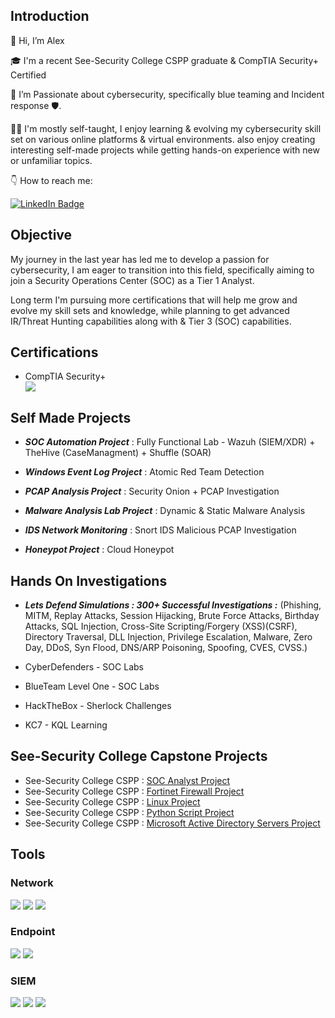 ## Introduction

👋 Hi, I’m Alex 

🎓 I'm a recent See-Security College CSPP graduate & CompTIA Security+ Certified 

🚀 I’m Passionate about cybersecurity, specifically blue teaming and Incident response 🛡️.

👨‍💻 I'm mostly self-taught, I enjoy learning & evolving my cybersecurity skill set on various online platforms & virtual environments. 
also enjoy creating interesting self-made projects while getting hands-on experience with new or unfamiliar topics.

👇 How to reach me: 

 <a href="https://www.linkedin.com/in/alexander-chait-21183027b/" target="_blank">
    <img src="https://img.shields.io/badge/-LinkedIn-0072b1?&style=for-the-badge&logo=linkedin&logoColor=white" alt="LinkedIn Badge" />
</a> 

## Objective

My journey in the last year has led me to develop a passion for cybersecurity, I am eager to transition into this field, specifically aiming to join a Security Operations Center (SOC) as a Tier 1 Analyst.

Long term I'm pursuing more certifications that will help me grow and evolve my skill sets and knowledge, while planning to get advanced IR/Threat Hunting capabilities along with & Tier 3 (SOC) capabilities. 

## Certifications

- CompTIA Security+ <div>
  <a href="https://www.credly.com/badges/1cb6498b-558c-4c24-b940-ed66a6ddce24/public_url" target="_blank">
    <img src="https://img.shields.io/badge/-Security%2B-FF0000?&style=for-the-badge&logo=CompTIA&logoColor=white" />
  </a>
</div>

## Self Made Projects

- **_SOC Automation Project_** : Fully Functional Lab - Wazuh (SIEM/XDR) + TheHive (CaseManagment) + Shuffle (SOAR) 
 
- **_Windows Event Log Project_** : Atomic Red Team Detection
  
- **_PCAP Analysis Project_** : Security Onion + PCAP Investigation
  
- **_Malware Analysis Lab Project_** : Dynamic & Static Malware Analysis
  
- **_IDS Network Monitoring_** : Snort IDS Malicious PCAP Investigation
  
- **_Honeypot Project_** : Cloud Honeypot

## Hands On Investigations

- **_Lets Defend Simulations : 300+ Successful Investigations :_** (Phishing, MITM, Replay Attacks, Session Hijacking, Brute Force Attacks, Birthday Attacks, SQL Injection, Cross-Site Scripting/Forgery (XSS)(CSRF), Directory Traversal, DLL Injection, Privilege Escalation, Malware, Zero Day, DDoS, Syn Flood, DNS/ARP Poisoning, Spoofing, CVES, CVSS.)

- CyberDefenders - SOC Labs

- BlueTeam Level One - SOC Labs

- HackTheBox - Sherlock Challenges

- KC7 - KQL Learning
  

## See-Security College Capstone Projects

- See-Security College CSPP : [SOC Analyst Project](https://github.com/XManBearPigX/Projects/blob/main/Alexander%20Chait%20-%20CSPP86%20-%20SOC%20Final%20Project%20(GITHUB).pdf)
- See-Security College CSPP : [Fortinet Firewall Project](https://github.com/XManBearPigX/Projects/blob/main/Alexander%20Chait%20-%20CSPP86%20-%20FortiGate%20Project%20(GITHUB).pdf)
- See-Security College CSPP : [Linux Project](https://github.com/XManBearPigX/Projects/blob/main/Alexander%20Chait%20-%20CSPP86%20-%20Linux%20Essentials%20Project%20(GITHUB).pdf)
- See-Security College CSPP : [Python Script Project](https://github.com/XManBearPigX/Projects/blob/main/Alexander%20Chait%20-%20CSPP86%20-%20Python%20Final%20Project%20(GITHUB).pdf)
- See-Security College CSPP : [Microsoft Active Directory Servers Project](https://github.com/XManBearPigX/Projects/blob/main/Alexander%20Chait%20-%20CSPP86%20-%20Microsoft%20Servers%20Project%20(GITHUB).pdf)


## Tools


### Network
<div>
    <img src="https://img.shields.io/badge/-Wireshark-1679A7?&style=for-the-badge&logo=Wireshark&logoColor=white" />
    <img src="https://img.shields.io/badge/-Suricata-EF3B2D?&style=for-the-badge&logo=Suricata&logoColor=white" />
    <img src="https://img.shields.io/badge/-Zeek-777BB4?&style=for-the-badge&logo=Zeek&logoColor=white" />
</div>

### Endpoint
<div>
    <img src="https://img.shields.io/badge/-Microsoft_Defender_for_Endpoint-00A4EF?&style=for-the-badge&logo=Microsoft&logoColor=white" />
    <img src="https://img.shields.io/badge/-Velociraptor-4B275F?&style=for-the-badge&logo=Velociraptor&logoColor=white" />
</div>

### SIEM
<div>
    <img src="https://img.shields.io/badge/-Microsoft_Sentinel-0078D4?&style=for-the-badge&logo=Microsoft&logoColor=white" />
    <img src="https://img.shields.io/badge/-Splunk-000000?&style=for-the-badge&logo=Splunk&logoColor=white" />
    <img src="https://img.shields.io/badge/-Elastic-005571?&style=for-the-badge&logo=Elastic&logoColor=white" />
</div>
